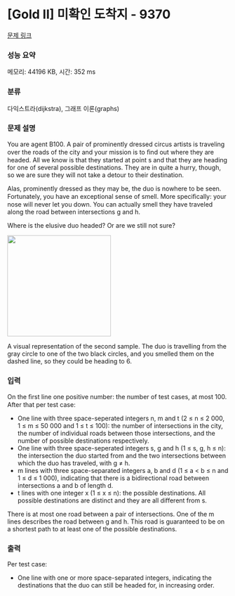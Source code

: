 # [Gold II] 미확인 도착지 - 9370 

[문제 링크](https://www.acmicpc.net/problem/9370) 

### 성능 요약

메모리: 44196 KB, 시간: 352 ms

### 분류

다익스트라(dijkstra), 그래프 이론(graphs)

### 문제 설명

<p>You are agent B100. A pair of prominently dressed circus artists is traveling over the roads of the city and your mission is to ﬁnd out where they are headed. All we know is that they started at point s and that they are heading for one of several possible destinations. They are in quite a hurry, though, so we are sure they will not take a detour to their destination.</p>

<p>Alas, prominently dressed as they may be, the duo is nowhere to be seen. Fortunately, you have an exceptional sense of smell. More speciﬁcally: your nose will never let you down. You can actually smell they have traveled along the road between intersections g and h.</p>

<p>Where is the elusive duo headed? Or are we still not sure?</p>

<p><img alt="" src="https://www.acmicpc.net/upload/images/destination.png" style="height:230px; width:236px"></p>

<p>A visual representation of the second sample. The duo is travelling from the gray circle to one of the two black circles, and you smelled them on the dashed line, so they could be heading to 6.</p>

### 입력 

 <p>On the ﬁrst line one positive number: the number of test cases, at most 100. After that per test case:</p>

<ul>
	<li>One line with three space-seperated integers n, m and t (2 ≤ n ≤ 2 000, 1 ≤ m ≤ 50 000 and 1 ≤ t ≤ 100): the number of intersections in the city, the number of individual roads between those intersections, and the number of possible destinations respectively.</li>
	<li>One line with three space-seperated integers s, g and h (1 ≤ s, g, h ≤ n): the intersection the duo started from and the two intersections between which the duo has traveled, with g ≠ h.</li>
	<li>m lines with three space-separated integers a, b and d (1 ≤ a < b ≤ n and 1 ≤ d ≤ 1 000), indicating that there is a bidirectional road between intersections a and b of length d.</li>
	<li>t lines with one integer x (1 ≤ x ≤ n): the possible destinations. All possible destinations are distinct and they are all different from s.</li>
</ul>

<p>There is at most one road between a pair of intersections. One of the m lines describes the road between g and h. This road is guaranteed to be on a shortest path to at least one of the possible destinations.</p>

### 출력 

 <p>Per test case:</p>

<ul>
	<li>One line with one or more space-separated integers, indicating the destinations that the duo can still be headed for, in increasing order.</li>
</ul>

